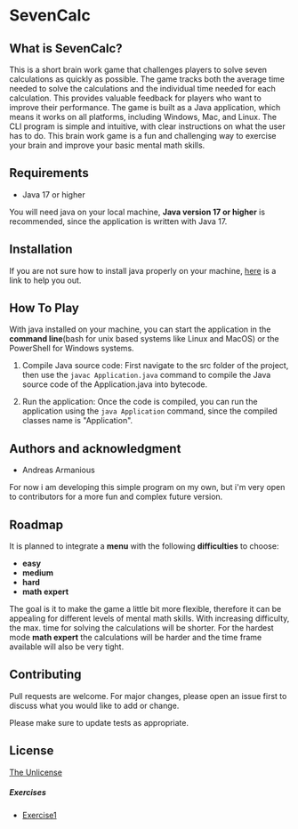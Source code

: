 # SevenCalc

## What is SevenCalc?
This is a short brain work game that challenges players to solve seven calculations as quickly as possible. The game tracks both the average time needed to solve the calculations and the individual time needed for each calculation. This provides valuable feedback for players who want to improve their performance.
The game is built as a Java application, which means it works on all platforms, including Windows, Mac, and Linux. The CLI program is simple and intuitive, with clear instructions on what the user has to do.
This brain work game is a fun and challenging way to exercise your brain and improve your basic mental math skills.

## Requirements
- Java 17 or higher

You will need java on your local machine, **Java version 17 or higher** is recommended, since the application is written with Java 17. 

## Installation
If you are not sure how to install java properly on your machine, [here](https://www.liquidweb.com/kb/how-to-install-java-windows-ubuntu-macos/) is a link to help you out.

## How To Play
With java installed on your machine, you can start the application in the **command line**(bash for unix based systems like Linux and MacOS) or the PowerShell for Windows systems.

1. Compile Java source code: First navigate to the src folder of the project, then use the `javac Application.java`  command to compile the Java source code of the Application.java into bytecode.

2. Run the application: Once the code is compiled, you can run the application using the `java Application` command, since the compiled classes name is "Application".

## Authors and acknowledgment
- Andreas Armanious

For now i am developing this simple program on my own, but i'm very open to contributors for a more fun and complex future version.

## Roadmap
It is planned to integrate a **menu** with the following **difficulties** to choose:
- **easy**
- **medium**
- **hard**
- **math expert**

The goal is it to make the game a little bit more flexible, therefore it can be appealing for different levels of mental math skills. With increasing difficulty, the max. time for solving the calculations will be shorter. For the hardest mode **math expert** the calculations will be harder and the time frame available will also be very tight.
## Contributing

Pull requests are welcome. For major changes, please open an issue first
to discuss what you would like to add or change.

Please make sure to update tests as appropriate.

## License
 [The Unlicense](https://choosealicense.com/licenses/unlicense/)

##### Exercises
- [Exercise1](exercise1.md)

